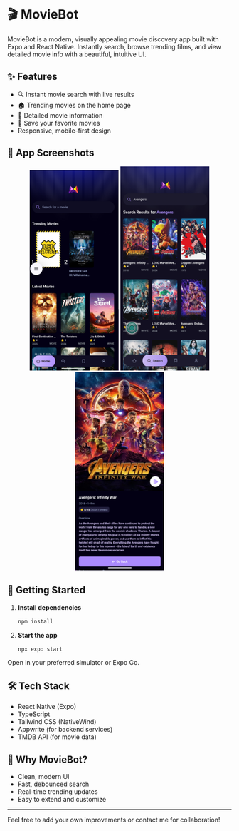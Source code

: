 # 🎬 MovieBot

MovieBot is a modern, visually appealing movie discovery app built with Expo and React Native. Instantly search, browse trending films, and view detailed movie info with a beautiful, intuitive UI.

## ✨ Features

- 🔍 Instant movie search with live results
- 🏠 Trending movies on the home page
- 📄 Detailed movie information
- 💾 Save your favorite movies
- Responsive, mobile-first design

## 📱 App Screenshots

<p align="center">
   <img src="assets/images/home.png" width="200"/>
   <img src="assets/images/search.png" width="200"/>
   <img src="assets/images/detail.png" width="200"/> 
</p>


## 🚀 Getting Started

1. **Install dependencies**

   ```bash
   npm install
   ```

2. **Start the app**
   ```bash
   npx expo start
   ```

Open in your preferred simulator or Expo Go.

## 🛠️ Tech Stack

- React Native (Expo)
- TypeScript
- Tailwind CSS (NativeWind)
- Appwrite (for backend services)
- TMDB API (for movie data)

## 🌟 Why MovieBot?

- Clean, modern UI
- Fast, debounced search
- Real-time trending updates
- Easy to extend and customize

---

Feel free to add your own improvements or contact me for collaboration!
